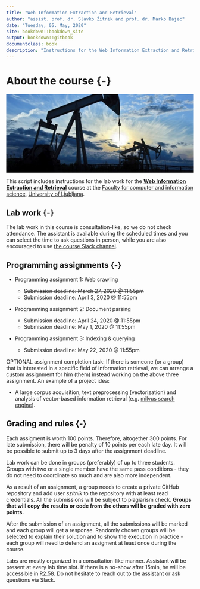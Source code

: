 ```yaml
--- 
title: "Web Information Extraction and Retrieval"
author: "assist. prof. dr. Slavko Žitnik and prof. dr. Marko Bajec"
date: "Tuesday, 05. May, 2020"
site: bookdown::bookdown_site
output: bookdown::gitbook
documentclass: book
description: "Instructions for the Web Information Extraction and Retrieval course labs"
---
```


# About the course {-}

<img src="img/book/oil-rig.png" style="display: block; margin: auto;" />

This script includes instructions for the lab work for the [**Web Information Extraction and Retrieval**](https://ucilnica.fri.uni-lj.si/course/view.php?id=284) course at the [Faculty for computer and information science](http://www.fri.uni-lj.si/), [University of Ljubljana](http://www.uni-lj.si/).

## Lab work {-}

The lab work in this course is consultation-like, so we do not check attendance. The assistant is available during the scheduled times and you can select the time to ask questions in person, while you are also encouraged to use [the course Slack channel](https://wier-workspace.slack.com).


## Programming assignments {-}

* Programming assignment 1: Web crawling
    * <span style="text-decoration: line-through;">Submission deadline: March 27, 2020 @ 11:55pm</span>
    * Submission deadline: April 3, 2020 @ 11:55pm
  
* Programming assignment 2: Document parsing
    * <span style="text-decoration: line-through;">Submission deadline: April 24, 2020 @ 11:55pm</span>
    * Submission deadline: May 1, 2020 @ 11:55pm
  
* Programming assignment 3: Indexing & querying
    * Submission deadline: May 22, 2020 @ 11:55pm
    
OPTIONAL assignment completion task: If there is someone (or a group) that is interested in a specific field of information retrieval, we can arrange a custom assignment for him (them) instead working on the above three assignment. An example of a project idea:
* A large corpus acquisition, text preprocessing (vectorization) and analysis of vector-based information retrieval (e.g. [milvus search engine](https://milvus.io/)).

## Grading and rules {-}

Each assigment is worth 100 points. Therefore, altogether 300 points. For late submission, there will be penalty of 10 points per each late day. It will be possible to submit up to 3 days after the assignment deadline.

Lab work can be done in groups (preferably) of up to three students. Groups with two or a single member have the same pass conditions - they do not need to coordinate so much and are also more independent.

As a result of an assignment, a group needs to create a private GitHub repository and add user *szitnik* to the repository with at least read credentials. All the submissions will be subject to plagiarism check. **Groups that will copy the results or code from the others will be graded with zero points.**

After the submission of an assignment, all the submissions will be marked and each group will get a response. Randomly chosen groups will be selected to explain their solution and to show the execution in practice - each group will need to defend an assigment at least once during the course.

Labs are mostly organized in a consultation-like manner. Assistant will be present at every lab time slot. If there is a no-show after 15min, he will be accessible in R2.58. Do not hesitate to reach out to the assistant or ask questions via Slack. 
